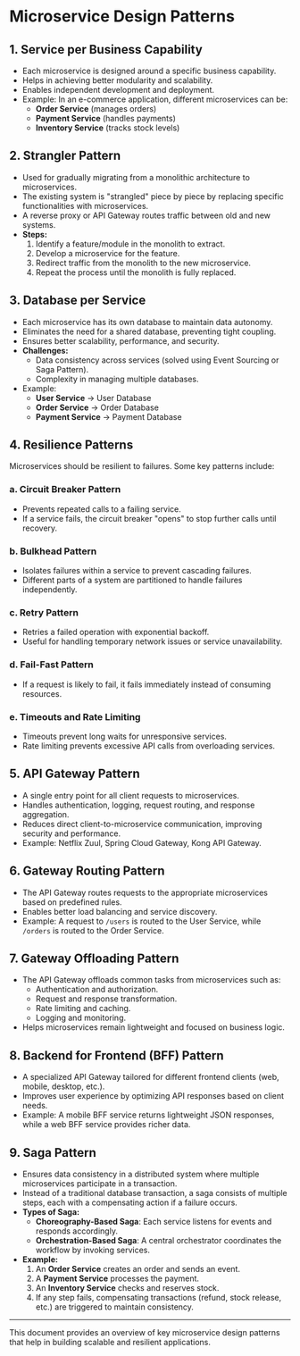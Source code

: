 # Microservice Design Patterns

## 1. Service per Business Capability
- Each microservice is designed around a specific business capability.
- Helps in achieving better modularity and scalability.
- Enables independent development and deployment.
- Example: In an e-commerce application, different microservices can be:
  - **Order Service** (manages orders)
  - **Payment Service** (handles payments)
  - **Inventory Service** (tracks stock levels)

## 2. Strangler Pattern
- Used for gradually migrating from a monolithic architecture to microservices.
- The existing system is "strangled" piece by piece by replacing specific functionalities with microservices.
- A reverse proxy or API Gateway routes traffic between old and new systems.
- **Steps:**
  1. Identify a feature/module in the monolith to extract.
  2. Develop a microservice for the feature.
  3. Redirect traffic from the monolith to the new microservice.
  4. Repeat the process until the monolith is fully replaced.

## 3. Database per Service
- Each microservice has its own database to maintain data autonomy.
- Eliminates the need for a shared database, preventing tight coupling.
- Ensures better scalability, performance, and security.
- **Challenges:**
  - Data consistency across services (solved using Event Sourcing or Saga Pattern).
  - Complexity in managing multiple databases.
- Example:
  - **User Service** → User Database
  - **Order Service** → Order Database
  - **Payment Service** → Payment Database

## 4. Resilience Patterns
Microservices should be resilient to failures. Some key patterns include:

### a. Circuit Breaker Pattern
- Prevents repeated calls to a failing service.
- If a service fails, the circuit breaker "opens" to stop further calls until recovery.

### b. Bulkhead Pattern
- Isolates failures within a service to prevent cascading failures.
- Different parts of a system are partitioned to handle failures independently.

### c. Retry Pattern
- Retries a failed operation with exponential backoff.
- Useful for handling temporary network issues or service unavailability.

### d. Fail-Fast Pattern
- If a request is likely to fail, it fails immediately instead of consuming resources.

### e. Timeouts and Rate Limiting
- Timeouts prevent long waits for unresponsive services.
- Rate limiting prevents excessive API calls from overloading services.

## 5. API Gateway Pattern
- A single entry point for all client requests to microservices.
- Handles authentication, logging, request routing, and response aggregation.
- Reduces direct client-to-microservice communication, improving security and performance.
- Example: Netflix Zuul, Spring Cloud Gateway, Kong API Gateway.

## 6. Gateway Routing Pattern
- The API Gateway routes requests to the appropriate microservices based on predefined rules.
- Enables better load balancing and service discovery.
- Example: A request to `/users` is routed to the User Service, while `/orders` is routed to the Order Service.

## 7. Gateway Offloading Pattern
- The API Gateway offloads common tasks from microservices such as:
  - Authentication and authorization.
  - Request and response transformation.
  - Rate limiting and caching.
  - Logging and monitoring.
- Helps microservices remain lightweight and focused on business logic.

## 8. Backend for Frontend (BFF) Pattern
- A specialized API Gateway tailored for different frontend clients (web, mobile, desktop, etc.).
- Improves user experience by optimizing API responses based on client needs.
- Example: A mobile BFF service returns lightweight JSON responses, while a web BFF service provides richer data.

## 9. Saga Pattern
- Ensures data consistency in a distributed system where multiple microservices participate in a transaction.
- Instead of a traditional database transaction, a saga consists of multiple steps, each with a compensating action if a failure occurs.
- **Types of Saga:**
  - **Choreography-Based Saga**: Each service listens for events and responds accordingly.
  - **Orchestration-Based Saga**: A central orchestrator coordinates the workflow by invoking services.
- **Example:**
  1. An **Order Service** creates an order and sends an event.
  2. A **Payment Service** processes the payment.
  3. An **Inventory Service** checks and reserves stock.
  4. If any step fails, compensating transactions (refund, stock release, etc.) are triggered to maintain consistency.

---
This document provides an overview of key microservice design patterns that help in building scalable and resilient applications.

